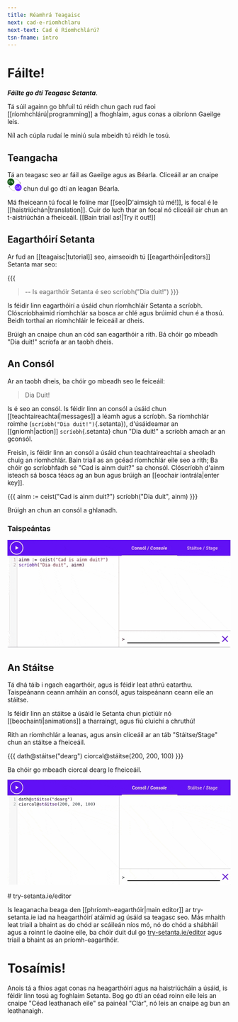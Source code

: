 ```yaml
---
title: Réamhrá Teagaisc
next: cad-e-riomhchlaru
next-text: Cad é Ríomhchlárú?
tsn-fname: intro
---
```


# Fáilte!

**_Fáilte go dtí Teagasc Setanta_**.

Tá súil againn go bhfuil tú réidh chun gach rud faoi [[ríomhchlárú|programming]] a fhoghlaim, agus
conas a oibríonn Gaeilge leis.

Níl ach cúpla rudaí le míniú sula mbeidh tú réidh le tosú.

## Teangacha

Tá an teagasc seo ar fáil as Gaeilge agus as Béarla. Cliceáil ar an cnaipe <img
src="../translate-icon.svg" style="height: 2em"/> chun dul go dtí an leagan Béarla.

Má fheiceann tú focal le folíne mar [[seo|D'aimsigh tú mé!]], is focal é le
[[haistriúchán|translation]].  Cuir do luch thar an focal nó cliceáil air chun an t-aistriúchán a
fheiceáil. [[Bain triail as!|Try it out!]]

## Eagarthóirí Setanta

Ar fud an [[teagaisc|tutorial]] seo, aimseoidh tú [[eagarthóirí|editors]] Setanta mar seo:

{{{
>-- Is eagarthóir Setanta é seo
scríobh("Dia duit!")
}}}

Is féidir linn eagarthóirí a úsáid chun ríomhchláir Setanta a scríobh. Clóscríobhaimid ríomhchlár
sa bosca ar chlé agus brúimid <iron-icon class="play" icon="av:play-arrow"></iron-icon> chun
é a thosú. Beidh torthaí an ríomhchláir le feiceáil ar dheis.

Brúigh an cnaipe <iron-icon class="play" icon="av:play-arrow"></iron-icon> chun an cód san
eagarthóir a rith.  Bá chóir go mbeadh "Dia duit!" scríofa ar an taobh dheis.

## An Consól

Ar an taobh dheis, ba chóir go mbeadh seo le feiceáil:

> Dia Duit!

Is é seo an consól. Is féidir linn an consól a úsáid chun [[teachtaireachtaí|messages]] a léamh agus
a scríobh.  Sa ríomhchlár roimhe (`scríobh("Dia duit!")`{.setanta}), d'úsáideamar an
[[gníomh|action]] `scríobh`{.setanta} chun "Dia duit!" a scríobh amach ar an gconsól.

Freisin, is féidir linn an consól a úsáid chun teachtaireachtaí a sheoladh chuig an ríomhchlár. Bain
triail as an gcéad ríomhchlár eile seo a rith; Ba chóir go scríobhfadh sé "Cad is ainm duit?" sa
chonsól. Clóscríobh d'ainm isteach sá bosca téacs ag an bun agus brúigh an
[[eochair iontrála|enter key]].

{{{
ainm := ceist("Cad is ainm duit?")
scríobh("Dia duit", ainm)
}}}

Brúigh an <iron-icon class="clear" icon="icons:clear"></iron-icon> chun an consól a ghlanadh.

### Taispeántas

![Ag scríobh d'ainm](../en/assets/intro-name.gif)

## An Stáitse

Tá dhá táib i ngach eagarthóir, agus is féidir leat athrú eatarthu. Taispeánann ceann amháin an
consól, agus taispeánann ceann eile an stáitse.

Is féidir linn an stáitse a úsáid le Setanta chun pictiúir nó [[beochaintí|animations]] a tharraingt,
agus fiú cluichí a chruthú!

Rith an ríomhchlár a leanas, agus ansin cliceáil ar an táb "Stáitse/Stage" chun an stáitse a
fheiceáil.

{{{
dath@stáitse("dearg")
ciorcal@stáitse(200, 200, 100)
}}}

Ba chóir go mbeadh ciorcal dearg le fheiceáil.

![Ciorcal Dearg](../en/assets/circle-red.gif)

<!-- TODO(#11) Support try-setanta.ie/eagarthoir --> # try-setanta.ie/editor

Is leaganacha beaga den [[phríomh-eagarthóir|main editor]] ar try-setanta.ie iad na heagarthóirí
atáimid ag úsáid sa teagasc seo. Más mhaith leat triail a bhaint as do chód ar scáileán níos mó, nó
do chód a shábháil agus a roinnt le daoine eile, ba chóir duit dul go
[try-setanta.ie/editor](https://try-setanta.ie/editor) agus triail a bhaint as an príomh-eagarthóir.

# Tosaímis!

Anois tá a fhios agat conas na heagarthóirí agus na haistriúcháin a úsáid, is féidir linn tosú ag
foghlaim Setanta. Bog go dtí an céad roinn eile leis an cnaipe "Céad leathanach eile" sa painéal
"Clár", nó leis an cnaipe ag bun an leathanaigh.
